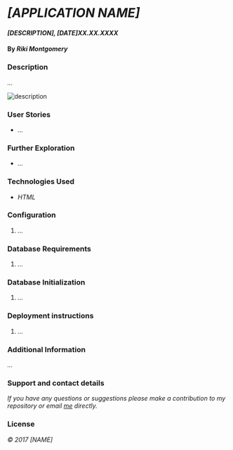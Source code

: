 # _[APPLICATION NAME]_

#### _[DESCRIPTION], [DATE]XX.XX.XXXX_

#### By _Riki Montgomery_

### Description

_..._

![description](image.file)

### User Stories

* _..._

### Further Exploration

* _..._

### Technologies Used

* _HTML_

### Configuration

1. _..._

### Database Requirements

1. _..._

### Database Initialization

1. _..._

### Deployment instructions

1. _..._

### Additional Information

_..._

### Support and contact details

_If you have any questions or suggestions please make a contribution to my repository or email [me](mostriki820@gmail.com) directly._

### License

_© 2017 [NAME]_
